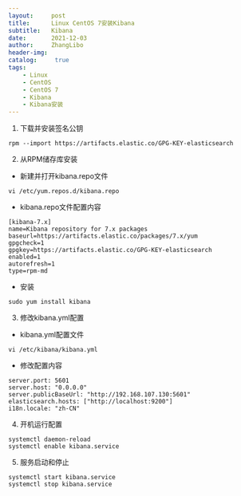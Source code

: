 ```yaml
---
layout:     post
title:      Linux CentOS 7安装Kibana
subtitle:   Kibana
date:       2021-12-03
author:     ZhangLibo
header-img:
catalog: 	 true
tags:
    - Linux
    - CentOS
    - CentOS 7
    - Kibana
    - Kibana安装
---
```



1.  下载并安装签名公钥
```shell
rpm --import https://artifacts.elastic.co/GPG-KEY-elasticsearch
```

2. 从RPM储存库安装

* 新建并打开kibana.repo文件
```shell
vi /etc/yum.repos.d/kibana.repo
```

* kibana.repo文件配置内容
```shell
[kibana-7.x]
name=Kibana repository for 7.x packages
baseurl=https://artifacts.elastic.co/packages/7.x/yum
gpgcheck=1
gpgkey=https://artifacts.elastic.co/GPG-KEY-elasticsearch
enabled=1
autorefresh=1
type=rpm-md
```

* 安装
```shell
sudo yum install kibana
```

3. 修改kibana.yml配置

* kibana.yml配置文件
```shell
vi /etc/kibana/kibana.yml
```

* 修改配置内容
```shell
server.port: 5601
server.host: "0.0.0.0"
server.publicBaseUrl: "http://192.168.107.130:5601"
elasticsearch.hosts: ["http://localhost:9200"]
i18n.locale: "zh-CN"
```

4. 开机运行配置
```shell
systemctl daemon-reload
systemctl enable kibana.service
```

5. 服务启动和停止
```shell
systemctl start kibana.service
systemctl stop kibana.service
```
